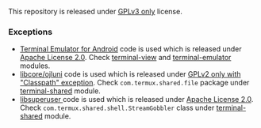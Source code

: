 This repository is released under [GPLv3 only](https://www.gnu.org/licenses/gpl-3.0.html) license.

### Exceptions

- [Terminal Emulator for Android](https://github.com/jackpal/Android-Terminal-Emulator) code is used which is released under [Apache License 2.0](https://www.apache.org/licenses/LICENSE-2.0). Check [terminal-view](terminal-view) and [terminal-emulator](terminal-emulator) modules.
- [libcore/ojluni](https://cs.android.com/android/platform/superproject/+/android-11.0.0_r3:libcore/ojluni/) code is used which is released under [GPLv2 only with "Classpath" exception](https://openjdk.java.net/legal/gplv2+ce.html). Check `com.termux.shared.file` package under [terminal-shared](terminal-shared) module.
- [libsuperuser ](https://github.com/Chainfire/libsuperuser) code is used which is released under [Apache License 2.0](https://www.apache.org/licenses/LICENSE-2.0). Check `com.termux.shared.shell.StreamGobbler` class under [terminal-shared](terminal-shared) module.
